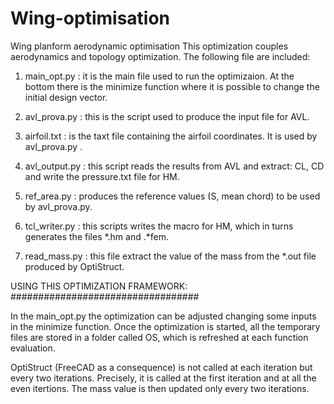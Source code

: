 # Wing-optimisation
Wing planform aerodynamic optimisation
This optimization couples aerodynamics and topology optimization.
The following file are included:

1) main_opt.py : it is the main file used to run the optimizaion. At the bottom there is the minimize function
                 where it is possible to change the initial design vector.

2) avl_prova.py : this is the script used to produce the input file for AVL.

3) airfoil.txt : is the taxt file containing the airfoil coordinates. It is used by avl_prova.py .

4) avl_output.py : this script reads the results from AVL and extract: CL, CD and write the pressure.txt file for HM.

5) ref_area.py : produces the reference values (S, mean chord) to be used by avl_prova.py.

6) tcl_writer.py : this scripts writes the macro for HM, which in turns generates the files *.hm and .*fem.

7) read_mass.py : this file extract the value of the mass from the *.out file produced by OptiStruct.


USING THIS OPTIMIZATION FRAMEWORK:
##################################

In the main_opt.py the optimization can be adjusted changing some inputs in the minimize function.
Once the optimization is started, all the temporary files are stored in a folder called OS, which is 
refreshed at each function evaluation.

OptiStruct (FreeCAD as a consequence) is not called at each iteration but every two iterations.
Precisely, it is called at the first iteration and at all the even itertions. The mass value is then
updated only every two iterations.
